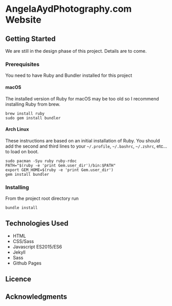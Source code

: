 # AngelaAydPhotography.com Website

## Getting Started

We are still in the design phase of this project.  Details are to come.

### Prerequisites

You need to have Ruby and Bundler installed for this project

#### macOS

The installed version of Ruby for macOS may be too old so I recommend installing Ruby from brew.

```
brew install ruby
sudo gem install bundler
```

#### Arch Linux

These instructions are based on an initial installation of Ruby.  You should add the second and third lines to your `~/.profile`, `~/.bashrc`, `~/.zshrc`, etc... to load on boot.

```
sudo pacman -Syu ruby ruby-rdoc
PATH="$(ruby -e 'print Gem.user_dir')/bin:$PATH"
export GEM_HOME=$(ruby -e 'print Gem.user_dir')
gem install bundler
```

### Installing

From the project root directory run

```
bundle install
```

## Technologies Used

* HTML
* CSS/Sass
* Javascript ES2015/ES6
* Jekyll
* Sass
* Github Pages

## Licence 

## Acknowledgments


